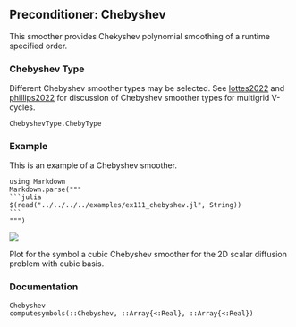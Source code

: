 ## Preconditioner: Chebyshev

This smoother provides Chekyshev polynomial smoothing of a runtime specified order.

### Chebyshev Type

Different Chebyshev smoother types may be selected.
See [lottes2022](@cite) and [phillips2022](@cite) for discussion of Chebyshev smoother types for multigrid V-cycles.

```@docs
ChebyshevType.ChebyType
```

### Example

This is an example of a Chebyshev smoother.

````@eval
using Markdown
Markdown.parse("""
```julia
$(read("../../../../examples/ex111_chebyshev.jl", String))
```
""")
````

![](../../img/111_chebyshev_spectral_radius_2_2d.png)

Plot for the symbol a cubic Chebyshev smoother for the 2D scalar diffusion problem with cubic basis.

### Documentation

```@docs
Chebyshev
computesymbols(::Chebyshev, ::Array{<:Real}, ::Array{<:Real})
```
